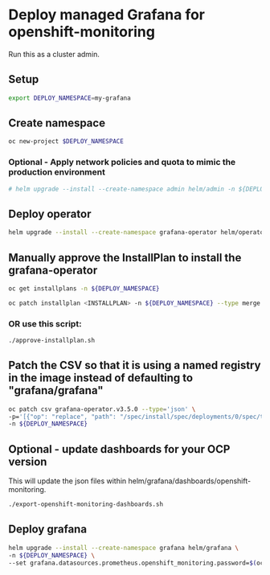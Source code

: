 # Deploy managed Grafana for openshift-monitoring

Run this as a cluster admin.

## Setup

```bash
export DEPLOY_NAMESPACE=my-grafana
```

## Create namespace

```bash
oc new-project $DEPLOY_NAMESPACE
```

### Optional - Apply network policies and quota to mimic the production environment

```bash
# helm upgrade --install --create-namespace admin helm/admin -n ${DEPLOY_NAMESPACE}
```

## Deploy operator

```bash
helm upgrade --install --create-namespace grafana-operator helm/operator -n ${DEPLOY_NAMESPACE}
```

## Manually approve the InstallPlan to install the grafana-operator

```bash
oc get installplans -n ${DEPLOY_NAMESPACE}
```

```bash
oc patch installplan <INSTALLPLAN> -n ${DEPLOY_NAMESPACE} --type merge -p '{"spec":{"approved":true}}'
```

### OR use this script:

```bash
./approve-installplan.sh
```

## Patch the CSV so that it is using a named registry in the image instead of defaulting to "grafana/grafana"

```bash
oc patch csv grafana-operator.v3.5.0 --type='json' \
-p='[{"op": "replace", "path": "/spec/install/spec/deployments/0/spec/template/spec/containers/0/args", "value":["--grafana-image=quay.io/app-sre/grafana","--grafana-image-tag=6.5.1"]}]' \
-n ${DEPLOY_NAMESPACE}
```

## Optional - update dashboards for your OCP version

This will update the json files within helm/grafana/dashboards/openshift-monitoring.

```bash
./export-openshift-monitoring-dashboards.sh
```

## Deploy grafana

```bash
helm upgrade --install --create-namespace grafana helm/grafana \
-n ${DEPLOY_NAMESPACE} \
--set grafana.datasources.prometheus.openshift_monitoring.password=$(oc extract secret/grafana-datasources -n openshift-monitoring --keys=prometheus.yaml --to=- | grep -zoP '"basicAuthPassword":\s*"\K[^\s,]*(?=\s*",)')
```
